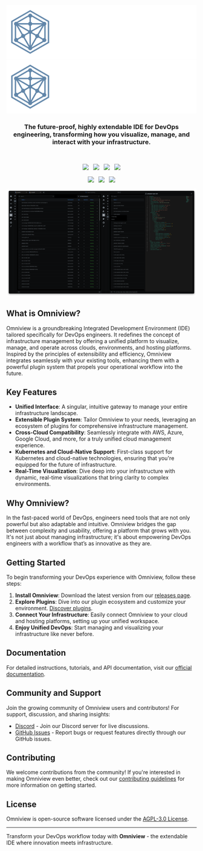 <br>

<p align="center">
    <a href="https://omniview.dev#gh-dark-mode-only" target="_blank">
        <img width="600" src="./logo.svg" alt="Omniview Logo">
    </a>
    <a href="https://omniview.dev#gh-light-mode-only" target="_blank">
        <img width="600" src="./logo.svg" alt="Omniview Logo">
    </a>
</p>

<h3 align="center">The future-proof, highly extendable IDE for DevOps engineering, transforming how you visualize, manage, and interact with your infrastructure.</h3>

<br>

<p align="center">
    <a href="https://github.com/omniviewdev/omniview"><img src="https://img.shields.io/github/v/release/omniviewdev/omniview?color=%23ff00a0&include_prereleases&label=version&sort=semver&style=flat-square"></a>
    &nbsp;
    <a href="https://github.com/omniviewdev/omniview"><img src="https://img.shields.io/badge/built_with-Go-007D9C.svg?style=flat-square"></a>
    &nbsp;
	<a href="https://github.com/omniviewdev/omniview/actions"><img src="https://img.shields.io/github/actions/workflow/status/omniviewdev/omniview/ci.yml?style=flat-square&branch=main"></a>
    &nbsp;
    <a href="https://github.com/omniviewdev/omniview/license"><img src="https://img.shields.io/badge/license-AGPL_3.0-00bfff.svg?style=flat-square"></a>
</p>

<p align="center">
    <a href="https://twitter.com/omniview"><img src="https://img.shields.io/badge/twitter-follow_us-1d9bf0.svg?style=flat-square"></a>
    &nbsp;
    <a href="https://dev.to/omniview"><img src="https://img.shields.io/badge/dev-join_us-86f7b7.svg?style=flat-square"></a>
    &nbsp;
    <a href="https://www.linkedin.com/company/omniview/"><img src="https://img.shields.io/badge/linkedin-connect_with_us-0a66c2.svg?style=flat-square"></a>
</p>

<p align="center">
        <img src="./preview.png" alt="Omniview Preview">
</p>


<h2>What is Omniview?</h2>

Omniview is a groundbreaking Integrated Development Environment (IDE) tailored specifically for DevOps engineers. It redefines the concept of infrastructure management by offering a unified platform to visualize, manage, and operate across clouds, environments, and hosting platforms. Inspired by the principles of extensibility and efficiency, Omniview integrates seamlessly with your existing tools, enhancing them with a powerful plugin system that propels your operational workflow into the future.

## Key Features

- **Unified Interface**: A singular, intuitive gateway to manage your entire infrastructure landscape.
- **Extensible Plugin System**: Tailor Omniview to your needs, leveraging an ecosystem of plugins for comprehensive infrastructure management.
- **Cross-Cloud Compatibility**: Seamlessly integrate with AWS, Azure, Google Cloud, and more, for a truly unified cloud management experience.
- **Kubernetes and Cloud-Native Support**: First-class support for Kubernetes and cloud-native technologies, ensuring that you're equipped for the future of infrastructure.
- **Real-Time Visualization**: Dive deep into your infrastructure with dynamic, real-time visualizations that bring clarity to complex environments.

## Why Omniview?

In the fast-paced world of DevOps, engineers need tools that are not only powerful but also adaptable and intuitive. Omniview bridges the gap between complexity and usability, offering a platform that grows with you. It's not just about managing infrastructure; it's about empowering DevOps engineers with a workflow that’s as innovative as they are.

## Getting Started

To begin transforming your DevOps experience with Omniview, follow these steps:

1. **Install Omniview**: Download the latest version from our [releases page](https://github.com/omniviewdev/omniview/releases).
2. **Explore Plugins**: Dive into our plugin ecosystem and customize your environment. [Discover plugins](https://omniview.dev/plugins).
3. **Connect Your Infrastructure**: Easily connect Omniview to your cloud and hosting platforms, setting up your unified workspace.
4. **Enjoy Unified DevOps**: Start managing and visualizing your infrastructure like never before.

## Documentation

For detailed instructions, tutorials, and API documentation, visit our [official documentation](https://omniview.dev/docs).

## Community and Support

Join the growing community of Omniview users and contributors! For support, discussion, and sharing insights:

- [Discord](https://discord.gg/omniview) - Join our Discord server for live discussions.
- [GitHub Issues](https://github.com/omniviewdev/omniview/issues) - Report bugs or request features directly through our GitHub issues.

## Contributing

We welcome contributions from the community! If you're interested in making Omniview even better, check out our [contributing guidelines](https://github.com/omniviewdev/omniview/blob/main/CONTRIBUTING.md) for more information on getting started.

## License

Omniview is open-source software licensed under the [AGPL-3.0 License](LICENSE).

---

Transform your DevOps workflow today with **Omniview** - the extendable IDE where innovation meets infrastructure.
